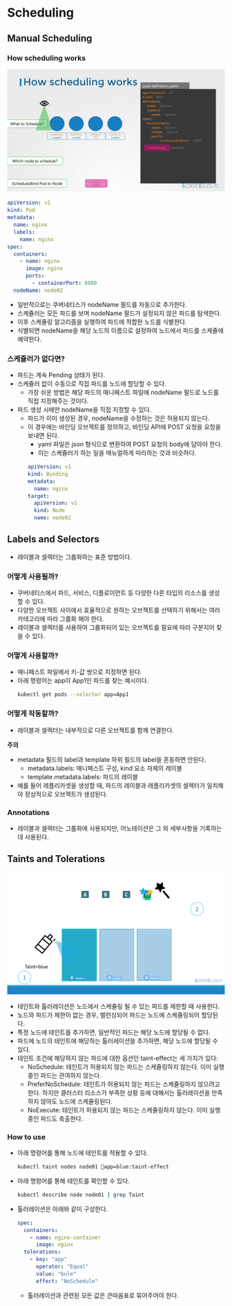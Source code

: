 # Scheduling

## Manual Scheduling

### How scheduling works

![How scheduling works](how-scheduling-works.png)

```yaml
apiVersion: v1
kind: Pod
metadata:
  name: nginx
  labels:
    name: nginx
spec:
  containers:
    - name: nginx
      image: nginx
      ports:
        - containerPort: 8080
  nodeName: node02
```

- 일반적으로는 쿠버네티스가 nodeName 필드를 자동으로 추가한다.
- 스케쥴러는 모든 파드를 보며 nodeName 필드가 설정되지 않은 파드를 탐색한다.
- 이후 스케쥴링 알고리즘을 실행하여 파드에 적합한 노드를 식별한다.
- 식별되면 nodeName을 해당 노드의 이름으로 설정하여 노드에서 파드를 스케쥴에 예약한다.

### 스케쥴러가 없다면?

- 파드는 계속 Pending 상태가 된다.
- 스케쥴러 없이 수동으로 직접 파드를 노드에 할당할 수 있다.
  - 가장 쉬운 방법은 해당 파드의 매니페스트 파일에 nodeName 필드로 노드를 직접 지정해주는 것이다.
- 파드 생성 시에만 nodeName을 직접 지정할 수 있다.
  - 파드가 이미 생성된 경우, nodeName을 수정하는 것은 허용되지 않는다.
  - 이 경우에는 바인딩 오브젝트를 정의하고, 바인딩 API에 POST 요청을 요청을 보내면 된다.
    - yaml 파일은 json 형식으로 변환하여 POST 요청의 body에 담아야 한다.
    - 이는 스케쥴러가 하는 일을 매뉴얼하게 따라하는 것과 비슷하다.
    ```yaml
    apiVersion: v1
    kind: Binding
    metadata:
      name: nginx
    target:
      apiVersion: v1
      kind: Node
      name: node02
    ```

## Labels and Selectors

- 레이블과 셀렉터는 그룹화하는 표준 방법이다.

### 어떻게 사용될까?

- 쿠버네티스에서 파드, 서비스, 디플로이먼트 등 다양한 다른 타입의 리소스를 생성할 수 있다.
- 다양한 오브젝트 사이에서 효율적으로 원하는 오브젝트를 선택하기 위해서는 여러 카테고리에 따라 그룹화 해야 한다.
- 레이블과 셀렉터를 사용하여 그룹화되어 있는 오브젝트를 필요에 따라 구분지어 찾을 수 있다.

### 어떻게 사용할까?

- 매니페스트 파일에서 키-값 쌍으로 지정하면 된다.
- 아래 명령어는 app이 App1인 파드를 찾는 예시이다.
  ```bash
  kubectl get pods --selector app=App1
  ```

### 어떻게 작동할까?

- 레이블과 셀렉터는 내부적으로 다른 오브젝트를 함께 연결한다.

**주의**

- metadata 필드의 label과 template 하위 필드의 label을 혼동하면 안된다.
  - metadata.labels: 매니페스트 구성, kind 요소 자체의 레이블
  - template.metadata.labels: 파드의 레이블
- 예를 들어 레플리카셋을 생성할 때, 파드의 레이블과 레플리카셋의 셀렉터가 일치해야 정상적으로 오브젝트가 생성된다.

### Annotations

- 레이블과 셀렉터는 그룹화에 사용되지만, 어노테이션은 그 외 세부사항을 기록하는데 사용된다.

## Taints and Tolerations

![Taints and Tolerations](./taints-and-tolerations.png)

- 테인트와 톨러레이션은 노드에서 스케쥴링 될 수 있는 파드를 제한할 때 사용한다.
- 노드와 파드가 제한이 없는 경우, 밸런싱되어 파드는 노드에 스케쥴링되어 할당된다.
- 특정 노드에 테인트를 추가하면, 일반적인 파드는 해당 노드에 할당될 수 없다.
- 파드에 노드의 테인트에 해당하는 톨러레이션을 추가하면, 해당 노드에 할당될 수 있다.
- 테인트 조건에 해당하지 않는 파드에 대한 옵션인 taint-effect는 세 가지가 있다:
  - NoSchedule: 테인트가 허용되지 않는 파드는 스케쥴링하지 않는다. 이미 실행 중인 파드는 관여하지 않는다.
  - PreferNoSchedule: 테인트가 허용되지 않는 파드는 스케쥴링하지 않으려고 한다. 하지만 클러스터 리소스가 부족한 상황 등에 대해서는 톨러레이션을 만족하지 않아도 노드에 스케쥴링된다.
  - NoExecute: 테인트가 허용되지 않는 파드는 스케쥴링하지 않는다. 이미 실행 중인 파드도 축출한다.

### How to use

- 아래 명령어를 통해 노드에 테인트를 적용할 수 있다.
  ```bash
  kubectl taint nodes node01 app=blue:taint-effect
  ```
- 아래 명령어를 통해 테인트를 확인할 수 있다.
  ```bash
  kubectl describe node node01 | grep Taint
  ```
- 톨러레이션은 아래와 같이 구성한다.
  ```yaml
  spec:
    containers:
      - name: nginx-container
        image: nginx
    tolerations:
      - key: "app"
        operator: "Equal"
        value: "bule"
        effect: "NoSchedule"
  ```
  - 톨러레이션과 관련된 모든 값은 큰따옴표로 묶어주어야 한다.
